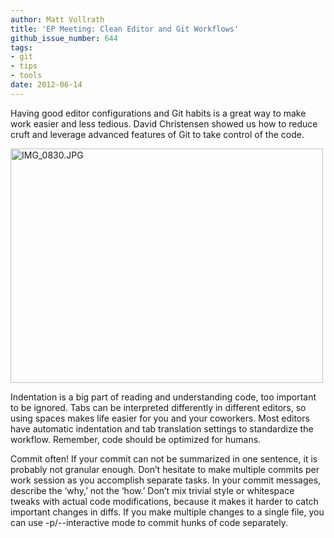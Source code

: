 ```yaml
---
author: Matt Vollrath
title: 'EP Meeting: Clean Editor and Git Workflows'
github_issue_number: 644
tags:
- git
- tips
- tools
date: 2012-06-14
---
```




Having good editor configurations and Git habits is a great way to make work easier and less tedious. David Christensen showed us how to reduce cruft and leverage advanced features of Git to take control of the code.

<a href="https://www.flickr.com/photos/80083124@N08/7187478135/" title="IMG_0830.JPG by endpoint920, on Flickr"><img alt="IMG_0830.JPG" height="375" src="/blog/2012/06/ep-meeting-clean-editor-and-git/image-0.jpeg" width="500"/></a>

Indentation is a big part of reading and understanding code, too important to be ignored. Tabs can be interpreted differently in different editors, so using spaces makes life easier for you and your coworkers. Most editors have automatic indentation and tab translation settings to standardize the workflow. Remember, code should be optimized for humans.

Commit often! If your commit can not be summarized in one sentence, it is probably not granular enough. Don’t hesitate to make multiple commits per work session as you accomplish separate tasks. In your commit messages, describe the ‘why,’ not the ‘how.’ Don’t mix trivial style or whitespace tweaks with actual code modifications, because it makes it harder to catch important changes in diffs. If you make multiple changes to a single file, you can use -p/--interactive mode to commit hunks of code separately.


